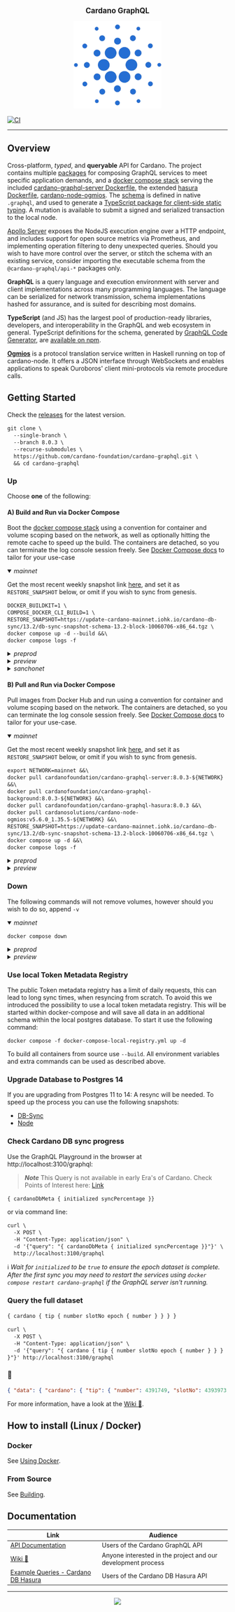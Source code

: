 <p align="center">
  <big><strong>Cardano GraphQL</strong></big>
</p>

<p align="center">
  <img width="200" src=".github/images/cardano-logo.png"/>
</p>

[![CI][img_src_CI]][workflow_CI]

<hr/>

## Overview

Cross-platform, _typed_, and **queryable** API for Cardano. The project contains multiple [packages] for composing 
GraphQL services to meet specific application demands, and a [docker compose stack] serving the included 
[cardano-graphql-server Dockerfile], the extended [hasura Dockerfile], [cardano-node-ogmios]. The [schema] is defined in
native `.graphql`, and used to generate a [TypeScript package for client-side static typing]. A mutation is available to 
submit a signed and serialized transaction to the local node.
 
[Apollo Server] exposes the NodeJS execution engine over a HTTP endpoint, and includes support for open source metrics
via Prometheus, and implementing operation filtering to deny unexpected queries. Should you wish to have more control
over the server, or stitch the schema with an existing service, consider importing the executable schema from the 
`@cardano-graphql/api-*` packages only.

**GraphQL** is a query language and execution environment with server and client implementations across many programming
languages. The language can be serialized for network transmission, schema implementations hashed for assurance, and is
suited for describing most domains.
 
**TypeScript** (and JS) has the largest pool of production-ready libraries, developers, and interoperability in the
GraphQL and web ecosystem in general. TypeScript definitions for the schema, generated by [GraphQL Code Generator], are
[available on npm].

**[Ogmios]** is a protocol translation service written in Haskell running on top of cardano-node. It offers a JSON
interface through WebSockets and enables applications to speak Ouroboros' client mini-protocols via remote procedure
calls.

## Getting Started
Check the [releases] for the latest version.
``` console
git clone \
  --single-branch \
  --branch 8.0.3 \
  --recurse-submodules \
  https://github.com/cardano-foundation/cardano-graphql.git \
  && cd cardano-graphql
```

### Up
Choose **one** of the following:

#### A) Build and Run via Docker Compose
Boot the [docker compose stack] using a convention for container and volume scoping based on the network, as well as
optionally hitting the remote cache to speed up the build. The containers are detached, so you can terminate the log
console session freely. See [Docker Compose docs] to tailor for your use-case
 
<details open>
  <summary><i>mainnet</i></summary>

Get the most recent weekly snapshot link [here](https://update-cardano-mainnet.iohk.io/cardano-db-sync/index.html#12/), and set it as `RESTORE_SNAPSHOT` below, or omit if you wish to sync from genesis.
``` console
DOCKER_BUILDKIT=1 \
COMPOSE_DOCKER_CLI_BUILD=1 \
RESTORE_SNAPSHOT=https://update-cardano-mainnet.iohk.io/cardano-db-sync/13.2/db-sync-snapshot-schema-13.2-block-10060706-x86_64.tgz \
docker compose up -d --build &&\
docker compose logs -f
```
</details>

<details>
  <summary><i>preprod</i></summary>

``` console
DOCKER_BUILDKIT=1 \
COMPOSE_DOCKER_CLI_BUILD=1 \
NETWORK=preprod \
API_PORT=3101 \
HASURA_PORT=8091 \
OGMIOS_PORT=1338 \
POSTGRES_PORT=5433 \
METADATA_SERVER_URI="https://metadata.world.dev.cardano.org" \
docker compose -p preprod up -d --build &&\
docker compose -p preprod logs -f
```

</details>

<details>
  <summary><i>preview</i></summary>

``` console
DOCKER_BUILDKIT=1 \
COMPOSE_DOCKER_CLI_BUILD=1 \
NETWORK=preview \
API_PORT=3102 \
HASURA_PORT=8092 \
OGMIOS_PORT=1339 \
POSTGRES_PORT=5434 \
METADATA_SERVER_URI="https://metadata.world.dev.cardano.org" \
docker compose -p preview up -d --build &&\
docker compose -p preview logs -f
```

</details>

<details>
  <summary><i>sanchonet</i></summary>
``` console
DOCKER_BUILDKIT=1 \
COMPOSE_DOCKER_CLI_BUILD=1 \
NETWORK=sanchonet \
API_PORT=3102 \
HASURA_PORT=8092 \
OGMIOS_PORT=1339 \
POSTGRES_PORT=5434 \
METADATA_SERVER_URI="https://metadata.world.dev.cardano.org" \
docker compose -p preview up -d --build &&\
docker compose -p preview logs -f
```
</details>

#### B) Pull and Run via Docker Compose
Pull images from Docker Hub and run using a convention for container and volume scoping based on the network. The
containers are detached, so you can terminate the log console session freely. See [Docker Compose docs] to tailor for
your use-case.

<details open>
  <summary><i>mainnet</i></summary>

Get the most recent weekly snapshot link [here](https://update-cardano-mainnet.iohk.io/cardano-db-sync/index.html#11/), and set it as `RESTORE_SNAPSHOT` below, or omit if you wish to sync from genesis.
``` console
export NETWORK=mainnet &&\
docker pull cardanofoundation/cardano-graphql-server:8.0.3-${NETWORK} &&\
docker pull cardanofoundation/cardano-graphql-background:8.0.3-${NETWORK} &&\
docker pull cardanofoundation/cardano-graphql-hasura:8.0.3 &&\
docker pull cardanosolutions/cardano-node-ogmios:v5.6.0_1.35.5-${NETWORK} &&\
RESTORE_SNAPSHOT=https://update-cardano-mainnet.iohk.io/cardano-db-sync/13.2/db-sync-snapshot-schema-13.2-block-10060706-x86_64.tgz \
docker compose up -d &&\
docker compose logs -f
```
</details>

<details>
  <summary><i>preprod</i></summary>

``` console
export NETWORK=preprod &&\
docker pull cardanofoundation/cardano-graphql-server:8.0.3-${NETWORK} &&\
docker pull cardanofoundation/cardano-graphql-background:8.0.3-${NETWORK} &&\
docker pull cardanofoundation/cardano-graphql-hasura:8.0.3 &&\
docker pull cardanosolutions/cardano-node-ogmios:v5.6.0_1.35.5-${NETWORK} &&\
API_PORT=3101 \
HASURA_PORT=8091 \
OGMIOS_PORT=1338 \
POSTGRES_PORT=5433 \
docker compose -p ${NETWORK} up -d &&\
docker compose -p ${NETWORK} logs -f
```

</details>

<details>
  <summary><i>preview</i></summary>

``` console
export NETWORK=preview &&\
docker pull cardanofoundation/cardano-graphql-server:8.0.3-${NETWORK} &&\
docker pull cardanofoundation/cardano-graphql-background:8.0.3-${NETWORK} &&\
docker pull cardanofoundation/cardano-graphql-hasura:8.0.3 &&\
docker pull cardanosolutions/cardano-node-ogmios:v6.2.0_8.9.0-${NETWORK} &&\
API_PORT=3102 \
HASURA_PORT=8092 \
OGMIOS_PORT=1339 \
POSTGRES_PORT=5434 \
docker compose -p ${NETWORK} up -d &&\
docker compose -p ${NETWORK} logs -f
```

</details>

### Down
The following commands will not remove volumes, however should you wish to do so, append `-v`

<details open>
  <summary><i>mainnet</i></summary>

``` console
docker compose down
```
</details>

<details>
  <summary><i>preprod</i></summary>

``` console
docker compose -p preprod down
```

</details>

<details>
  <summary><i>preview</i></summary>

``` console
docker compose -p preview down
```

</details>

### Use local Token Metadata Registry
The public Token metadata registry has a limit of daily requests, this can lead to long sync times, when resyncing from scratch.
To avoid this we introduced the possibility to use a local token metadata registry.
This will be started within docker-compose and will save all data in an additional schema within the local postgres database.
To start it use the following command:
```
docker compose -f docker-compose-local-registry.yml up -d
```
To build all containers from source use `--build`. All environment variables and extra commands can be used as described above. 

### Upgrade Database to Postgres 14
If you are upgrading from Postgres 11 to 14: A resync will be needed.
To speed up the process you can use the following snapshots:
- [DB-Sync](https://update-cardano-mainnet.iohk.io/cardano-db-sync/13.2/db-sync-snapshot-schema-13.2-block-10060706-x86_64.tgz)
- [Node](https://csnapshots.io/about#Manual_download)

### Check Cardano DB sync progress
Use the GraphQL Playground in the browser at http://localhost:3100/graphql:
> **_Note_** This Query is not available in early Era's of Cardano. Check Points of Interest here: [Link](https://ogmios.dev/mini-protocols/local-chain-sync/#points-of-interest) 
``` graphql 
{ cardanoDbMeta { initialized syncPercentage }}
```
or via command line:
``` console
curl \
  -X POST \
  -H "Content-Type: application/json" \
  -d '{"query": "{ cardanoDbMeta { initialized syncPercentage }}"}' \
  http://localhost:3100/graphql
```
:information_source: _Wait for `initialized` to be `true` to ensure the epoch dataset is complete. After the first sync
you may need to restart the services using `docker compose restart cardano-graphql` if the GraphQL server isn't
running._

### Query the full dataset
```graphql
{ cardano { tip { number slotNo epoch { number } } } }
```
``` console
curl \
  -X POST \
  -H "Content-Type: application/json" \
  -d '{"query": "{ cardano { tip { number slotNo epoch { number } } } }"}' http://localhost:3100/graphql
```
### :tada:
``` json
{ "data": { "cardano": { "tip": { "number": 4391749, "slotNo": 4393973, "epoch": { "number": 203 } } } } }
```

For more information, have a look at the [Wiki :book:].

## How to install (Linux / Docker)

### Docker

See [Using Docker].

### From Source 

See [Building].

## Documentation

| Link                                                                                               | Audience                                                     |
| ---                                                                                                | ---                                                          |
| [API Documentation]                                                                                | Users of the Cardano GraphQL API                             |
| [Wiki :book:]                                                                                      | Anyone interested in the project and our development process |
| [Example Queries - Cardano DB Hasura]        | Users of the Cardano DB Hasura API                             |

<hr/>

<p align="center">
  <a href="https://github.com/cardano-foundation/cardano-graphql/blob/master/LICENSE"><img src="https://img.shields.io/github/license/cardano-foundation/cardano-graphql.svg?style=for-the-badge" /></a>
</p>

[img_src_CI]: https://github.com/cardano-foundation/cardano-graphql/workflows/CI/badge.svg
[workflow_CI]: https://github.com/cardano-foundation/cardano-graphql/actions?query=workflow%3ACI
[packages]: ./packages
[docker compose stack]: ./docker-compose.yml
[Docker Compose docs]: https://docs.docker.com/compose/
[cardano-graphql-server Dockerfile]: ./Dockerfile
[hasura Dockerfile]: ./packages/api-cardano-db-hasura/hasura/Dockerfile
[cardano-node-ogmios]: https://ogmios.dev/getting-started/docker/
[schema]: ./packages/api-cardano-db-hasura/schema.graphql
[TypeScript package for client-side static typing]: ./packages/client-ts/README.md
[Apollo Server]: https://www.apollographql.com/docs/apollo-server/
[GraphQL Code Generator]: https://graphql-code-generator.com
[available on npm]: https://www.npmjs.com/package/cardano-graphql-ts
[Ogmios]: https://ogmios.dev/
[releases]: https://github.com/cardano-foundation/cardano-graphql/releases
[Wiki :book:]: https://github.com/cardano-foundation/cardano-graphql/wiki
[Using Docker]: https://github.com/cardano-foundation/cardano-graphql/wiki/Docker
[Building]: https://github.com/cardano-foundation/cardano-graphql/wiki/Building
[API Documentation]: https://cardano-foundation.github.io/cardano-graphql
[Example Queries - Cardano DB Hasura]: ./packages/api-cardano-db-hasura/src/example_queries
